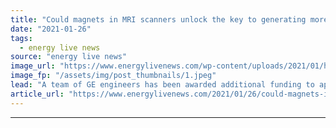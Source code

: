 ```yaml
---
title: "Could magnets in MRI scanners unlock the key to generating more wind energy?"
date: "2021-01-26"
tags: 
  - energy live news
source: "energy live news"
image_url: "https://www.energylivenews.com/wp-content/uploads/2021/01/haliade_x_newsroom_image_5.jpeg"
image_fp: "/assets/img/post_thumbnails/1.jpeg"
lead: "A team of GE engineers has been awarded additional funding to apply decades of healthcare experience to develop a more powerful superconducting generator for offshore wind turbines"
article_url: "https://www.energylivenews.com/2021/01/26/could-magnets-in-mri-scanners-unlock-the-key-to-generating-more-wind-energy/"
---
```


---
